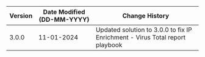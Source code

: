 | **Version** | **Date Modified (DD-MM-YYYY)** | **Change History**                                                 |
|-------------|--------------------------------|--------------------------------------------------------------------|
| 3.0.0       | 11-01-2024                     | Updated solution to 3.0.0 to fix IP Enrichment - Virus Total report playbook|   
                                                                                                                 
